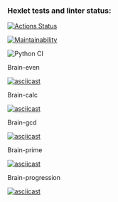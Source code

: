### Hexlet tests and linter status:
[![Actions Status](https://github.com/SergeyKornienko/python-project-lvl1/workflows/hexlet-check/badge.svg)](https://github.com/SergeyKornienko/python-project-lvl1/actions)

[![Maintainability](https://api.codeclimate.com/v1/badges/8f041f1e701d00c8df14/maintainability)](https://codeclimate.com/github/SergeyKornienko/python-project-lvl1/maintainability)

![Python CI](https://github.com/SergeyKornienko/python-project-lvl1/workflows/Python%20CI/badge.svg)

<p>Brain-even</p>

[![asciicast](https://asciinema.org/a/381247.svg)](https://asciinema.org/a/381247)

<p>Brain-calc</p>

[![asciicast](https://asciinema.org/a/381248.svg)](https://asciinema.org/a/381248)

<p>Brain-gcd</p>

[![asciicast](https://asciinema.org/a/381250.svg)](https://asciinema.org/a/381250)

<p>Brain-prime</p>

[![asciicast](https://asciinema.org/a/381251.svg)](https://asciinema.org/a/381251)

<p>Brain-progression</p>

[![asciicast](https://asciinema.org/a/381252.svg)](https://asciinema.org/a/381252)
